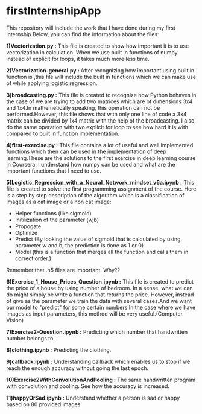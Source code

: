 # firstInternshipApp

This repository will include the work that I have done during my first internship.Below, you can find the information about the files:

**1)Vectorization.py :** This file is created to show how important it is to use vectorization in calculation. When we use built in functions of numpy instead of explicit for loops, it takes much more less time.

**2)Vectorization-general.py :** After recognizing how important using built in function is ,this file will include the built in functions which we can make use of while applying logistic regression. 

**3)broadcasting.py :** This file is created to recognize how Python behaves in the case of we are trying to add two matrices which are of dimensions 3x4 and 1x4.In mathemetically speaking, this operation can not be performed.However, this file shows that with only one line of code a 3x4 matrix can be divided by 1x4 matrix with the help of the broadcasting. I also do the same operation with two explicit for loop to see how hard it is with compared to built in function implementation.

**4)first-exercise.py :** This file contains a lot of useful and well implemented functions which then can be used in the implementation of deep learning.These are the solutions to the first exercise in deep learning course in Coursera. I understand how numpy can be used and what are the important functions that I need to use.

**5)Logistic_Regression_with_a_Neural_Network_mindset_v6a.ipynb :** This file is created to solve the first programming assignment of the course. Here is a step by step description of the algorithm which is a classification of images as a cat image or a non cat image:
  - Helper functions (like sigmoid)
  - Initilization of the parameter (w,b)
  - Propogate 
  - Optimize
  - Predict (By looking the value of sigmoid that is calculated by using parameter w and b, the prediction is done as 1 or 0)
  - Model (this is a function that merges all the function and calls them in correct order.)
  
  Remember that .h5 files are important. Why??
  
  **6)Exercise_1_House_Prices_Question.ipynb :** This file is created to predict the price of a house by using number of bedroom. In a sense, what we can do might simply be write a function that returns the price. However, instead of give as the parameter we train the data with several cases.And we want our model to "predict" for some certain numbers.In the case where we have images as input parameters, this method will be very useful.(Computer Vision)
  
  **7)Exercise2-Question.ipynb :** Predicting which number that handwritten number belongs to.
  
  **8)clothing.ipynb :** Predicting the clothing.
  
  **9)callback.ipynb :** Understanding callback which enables us to stop if we reach the enough accuracy without going the last epoch.
 
 **10)Exercise2WithConvolutionAndPooling :** The same handwritten program with convolution and pooling. See how the accuracy is increased.
 
 **11)happyOrSad.ipynb :** Understand whether a person is sad or happy based on 80 provided images
  
